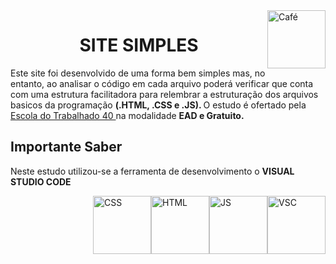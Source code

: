 <!DOCTYPE html>
<div>
    <a>
      <img style="float:right" src="https://cdn.jsdelivr.net/gh/devicons/devicon/icons/coffeescript/coffeescript-original.svg" alt="Café" width="93" height="93">
    </a>
</div>

<html>
    <a><h1 align="center"> SITE SIMPLES </h1></a>
<body>
    <p>
    Este site foi desenvolvido de uma forma bem simples mas, no entanto, ao analisar o código em cada arquivo poderá verificar que conta com uma estrutura facilitadora para relembrar a estruturação dos arquivos basicos da programação <a> <b> (.HTML, .CSS e .JS). 
    </b> 
      </a> O estudo é ofertado pela <a href = "https://ead.escoladotrabalhador40.com.br/" > Escola do Trabalhado 40 </a> na modalidade 
          <b> 
            EAD e Gratuito.
          </b>
     </p>

<h2>Importante Saber</h2>
    <p> 
      Neste estudo utilizou-se a ferramenta de desenvolvimento o 
        <b> VISUAL STUDIO CODE </b> 
    </p>

<div>
  <a>
    <img style="float:right" src="https://cdn.jsdelivr.net/gh/devicons/devicon/icons/vscode/vscode-plain.svg" alt="VSC" width="93" height="93">
  </a>
  <a>
    <img style="float:right" src="https://cdn.jsdelivr.net/gh/devicons/devicon/icons/javascript/javascript-original.svg" alt="JS" width="93" height="93">
   </a> 
  <a>
    <img style="float:right" src="https://cdn.jsdelivr.net/gh/devicons/devicon/icons/html5/html5-original.svg" alt="HTML" width="93" height="93">
  </a>
  <a>
    <img style="float:right" src="https://cdn.jsdelivr.net/gh/devicons/devicon/icons/css3/css3-original.svg" alt="CSS" width="93" height="93">
  </a>
</div>

</body>
</html>
